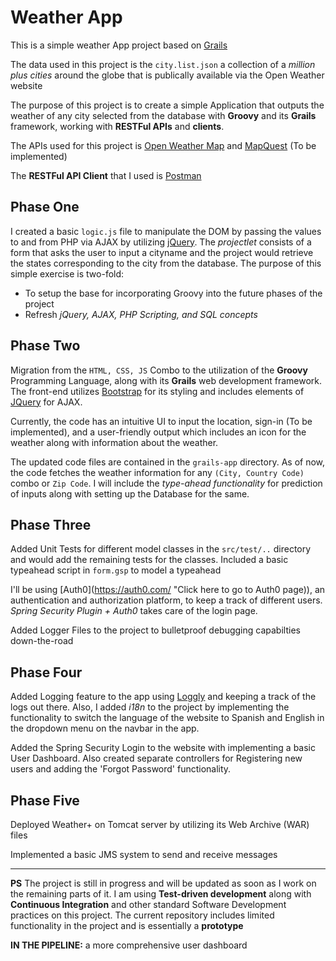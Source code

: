 # Weather App
This is a simple weather App project based on [Grails](https://grails.org/) 

The data used in this project is the ```city.list.json``` a collection of a *million plus cities* around the globe that is publically available via the Open Weather website

The purpose of this project is to create a simple Application that outputs the weather of any city selected from the database with **Groovy** and its **Grails** framework, working with **RESTFul APIs** and **clients**. 

The APIs used for this project is [Open Weather Map](https://openweathermap.org/api "Click here to go to the API page") and [MapQuest](https://www.mapquest.com/ "Click Here") (To be implemented) 

The **RESTFul API Client** that I used is [Postman](https://www.getpostman.com/downloads/ "Click here to go to the Download page")

## Phase One
I created a basic ```logic.js``` file to manipulate the DOM by passing the values to and from PHP via AJAX by utilizing [jQuery](https://jquery.com/). The *projectlet* consists of a form that asks the user to input a cityname and the project would retrieve the states corresponding to the city from the database. The purpose of this simple exercise is two-fold:

* To setup the base for incorporating Groovy into the future phases of the project
* Refresh *jQuery, AJAX, PHP Scripting, and SQL concepts*

## Phase Two
Migration from the ```HTML, CSS, JS``` Combo to the utilization of the **Groovy** Programming Language, along with its **Grails** web development framework. The front-end utilizes [Bootstrap](https://getbootstrap.com/) for its styling and includes elements of [JQuery](https://jquery.com/) for AJAX. 

Currently, the code has an intuitive UI to input the location, sign-in (To be implemented), and a user-friendly output which includes an icon for the weather along with information about the weather. 

The updated code files are contained in the ```grails-app``` directory. As of now, the code fetches the weather information for any ```(City, Country Code)``` combo or ```Zip Code```. I will include the *type-ahead functionality* for prediction of inputs along with setting up the Database for the same.

## Phase Three
Added Unit Tests for different model classes in the ```src/test/..``` directory and would add the remaining tests for the classes. Included a basic typeahead script in ```form.gsp``` to model a typeahead

I'll be using [Auth0](https://auth0.com/ "Click here to go to Auth0 page)), an authentication and authorization platform, to keep a track of different users. *Spring Security Plugin + Auth0* takes care of the login page.

Added Logger Files to the project to bulletproof debugging capabilties down-the-road

## Phase Four
Added Logging feature to the app using [Loggly](https://www.loggly.com/) and keeping a track of the logs out there. Also, I added *i18n* to the project by implementing the functionality to switch the language of the website to Spanish and English in the dropdown menu on the navbar in the app. 

Added the Spring Security Login to the website with implementing a basic User Dashboard. Also created separate controllers for Registering new users and adding the 'Forgot Password' functionality. 

## Phase Five
Deployed Weather+ on Tomcat server by utilizing its Web Archive (WAR) files

Implemented a basic JMS system to send and receive messages 

----------------------------------------------------------------------------------------------------------------------------------------
**PS** The project is still in progress and will be updated as soon as I work on the remaining parts of it. I am using **Test-driven development** along with **Continuous Integration** and other standard Software Development practices on this project. The current repository includes limited functionality in the project and is essentially a **prototype**

**IN THE PIPELINE:** a more comprehensive user dashboard 
